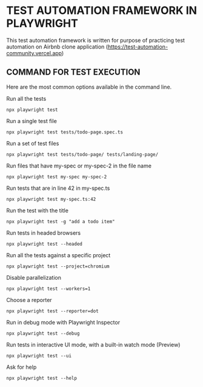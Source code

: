 # TEST AUTOMATION FRAMEWORK IN PLAYWRIGHT

This test automation framework is written for purpose of practicing test automation on Airbnb clone application (https://test-automation-community.vercel.app)

## COMMAND FOR TEST EXECUTION

Here are the most common options available in the command line.

Run all the tests

`npx playwright test`

Run a single test file

`npx playwright test tests/todo-page.spec.ts`

Run a set of test files

`npx playwright test tests/todo-page/ tests/landing-page/`

Run files that have my-spec or my-spec-2 in the file name

`npx playwright test my-spec my-spec-2`

Run tests that are in line 42 in my-spec.ts

`npx playwright test my-spec.ts:42`

Run the test with the title

`npx playwright test -g "add a todo item"`

Run tests in headed browsers

`npx playwright test --headed`

Run all the tests against a specific project

`npx playwright test --project=chromium`

Disable parallelization

`npx playwright test --workers=1`

Choose a reporter

`npx playwright test --reporter=dot`

Run in debug mode with Playwright Inspector

`npx playwright test --debug`

Run tests in interactive UI mode, with a built-in watch mode (Preview)

`npx playwright test --ui`

Ask for help

`npx playwright test --help`

